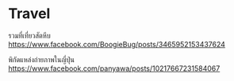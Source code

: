 # Travel

รวมที่เที่ยวสัตหีบ
https://www.facebook.com/BoogieBug/posts/3465952153437624

พิกัดแหล่งถ่ายภาพในญี่ปุ่น
https://www.facebook.com/panyawa/posts/10217667231584067

